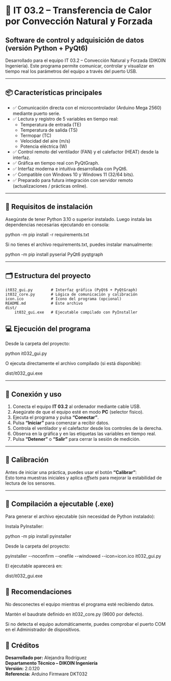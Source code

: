 # 🧠 IT 03.2 – Transferencia de Calor por Convección Natural y Forzada

## Software de control y adquisición de datos (versión Python + PyQt6)

Desarrollado para el equipo IT 03.2 – Convección Natural y Forzada (DIKOIN Ingeniería).
Este programa permite comunicar, controlar y visualizar en tiempo real los parámetros del equipo a través del puerto USB.

---

## 📦 Características principales

- ✅ Comunicación directa con el microcontrolador (Arduino Mega 2560) mediante puerto serie.
- ✅ Lectura y registro de 5 variables en tiempo real:
  - Temperatura de entrada (TE)
  - Temperatura de salida (TS)
  - Termopar (TC)
  - Velocidad del aire (m/s)
  - Potencia eléctrica (W)
- ✅ Control remoto del ventilador (FAN) y el calefactor (HEAT) desde la interfaz.
- ✅ Gráfica en tiempo real con PyQtGraph.
- ✅ Interfaz moderna e intuitiva desarrollada con PyQt6.
- ✅ Compatible con Windows 10 y Windows 11 (32/64 bits).
- ✅ Preparado para futura integración con servidor remoto (actualizaciones / prácticas online).


---

## 🧰 Requisitos de instalación

Asegúrate de tener Python 3.10 o superior instalado.
Luego instala las dependencias necesarias ejecutando en consola:

python -m pip install -r requirements.txt


Si no tienes el archivo requirements.txt, puedes instalar manualmente:

python -m pip install pyserial PyQt6 pyqtgraph

---

## 🗂️ Estructura del proyecto
    it032_gui.py        # Interfaz gráfica (PyQt6 + PyQtGraph)
    it032_core.py       # Lógica de comunicación y calibración
    icon.ico            # Icono del programa (opcional)
    README.md           # Este archivo
    dist/
        it032_gui.exe   # Ejecutable compilado con PyInstaller

## 💻 Ejecución del programa

Desde la carpeta del proyecto:

python it032_gui.py


O ejecuta directamente el archivo compilado (si está disponible):

dist/it032_gui.exe

---

## 🔌 Conexión y uso

1. Conecta el equipo **IT 03.2** al ordenador mediante cable USB.
2. Asegúrate de que el equipo esté en modo **PC** (selector físico).
3. Ejecuta el programa y pulsa **“Conectar”**.
4. Pulsa **“Iniciar”** para comenzar a recibir datos.
5. Controla el ventilador y el calefactor desde los controles de la derecha.
6. Observa en la gráfica y en las etiquetas las variables en tiempo real.
7. Pulsa **“Detener”** o **“Salir”** para cerrar la sesión de medición.

---

## 🧪 Calibración

Antes de iniciar una práctica, puedes usar el botón **“Calibrar”**:  
Esto toma muestras iniciales y aplica *offsets* para mejorar la estabilidad de lectura de los sensores.

---
## 🧱 Compilación a ejecutable (.exe)

Para generar el archivo ejecutable (sin necesidad de Python instalado):

Instala PyInstaller:

python -m pip install pyinstaller


Desde la carpeta del proyecto:

pyinstaller --noconfirm --onefile --windowed --icon=icon.ico it032_gui.py


El ejecutable aparecerá en:

dist/it032_gui.exe

## 🧩 Recomendaciones

No desconectes el equipo mientras el programa esté recibiendo datos.

Mantén el baudrate definido en it032_core.py (9600 por defecto).

Si no detecta el equipo automáticamente, puedes comprobar el puerto COM en el Administrador de dispositivos.

## 👷 Créditos

**Desarrollado por:** Alejandra Rodríguez  
**Departamento Técnico – DIKOIN Ingeniería**  
**Versión:** 2.0.120  
**Referencia:** Arduino Firmware DKT032
